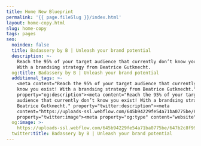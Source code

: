 ```yaml
---
title: Home New Blueprint
permalink: '{{ page.fileSlug }}/index.html'
layout: home-copy.html
slug: home-copy
tags: pages
seo:
  noindex: false
  title: Badassery by B | Unleash your brand potential
  description: >-
    Reach the 95% of your target audience that currently don’t know you exist!
    With a brandsing strategy from Beatrice Gutknecht.
  og:title: Badassery by B | Unleash your brand potential
  additional_tags: >-
    <meta content="Reach the 95% of your target audience that currently don’t
    know you exist! With a brandsing strategy from Beatrice Gutknecht."
    property="og:description"><meta content="Reach the 95% of your target
    audience that currently don’t know you exist! With a brandsing strategy from
    Beatrice Gutknecht." property="twitter:description"><meta
    content="https://uploads-ssl.webflow.com/645b94229fe54a71ba0775be/647b2c8f9990bad20498d2fe_roo-in-blob-w-bat.webp"
    property="twitter:image"><meta property="og:type" content="website">
  og:image: >-
    https://uploads-ssl.webflow.com/645b94229fe54a71ba0775be/647b2c8f9990bad20498d2fe_roo-in-blob-w-bat.webp
  twitter:title: Badassery by B | Unleash your brand potential
---
```



